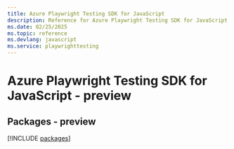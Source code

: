 ```yaml
---
title: Azure Playwright Testing SDK for JavaScript
description: Reference for Azure Playwright Testing SDK for JavaScript
ms.date: 02/25/2025
ms.topic: reference
ms.devlang: javascript
ms.service: playwrighttesting
---
```

# Azure Playwright Testing SDK for JavaScript - preview
## Packages - preview
[!INCLUDE [packages](playwright-testing-index.md)]